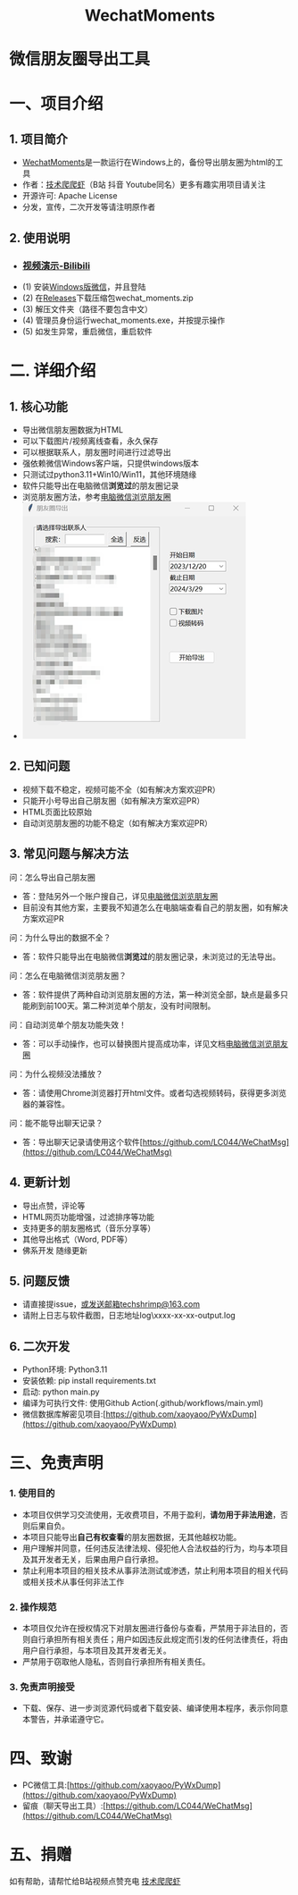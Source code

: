 # <center>WechatMoments</center>

# 微信朋友圈导出工具

# 一、项目介绍

## 1. 项目简介

* [WechatMoments](https://github.com/tech-shrimp/WechatMoments)是一款运行在Windows上的，备份导出朋友圈为html的工具
* 作者：[技术爬爬虾](https://space.bilibili.com/316183842)（B站 抖音 Youtube同名）更多有趣实用项目请关注
* 开源许可: Apache License
* 分发，宣传，二次开发等请注明原作者

## 2. 使用说明
* ### [视频演示-Bilibili](https://www.bilibili.com/video/BV1qq421A7aF/)
* (1) 安装[Windows版微信](https://pc.weixin.qq.com/)，并且登陆
* (2) 在[Releases](https://github.com/tech-shrimp/WechatMoments/releases)下载压缩包wechat_moments.zip 
* (3) 解压文件夹（路径不要包含中文）
* (4) 管理员身份运行wechat_moments.exe，并按提示操作
* (5) 如发生异常，重启微信，重启软件

# 二. 详细介绍

## 1. 核心功能

* 导出微信朋友圈数据为HTML
* 可以下载图片/视频离线查看，永久保存
* 可以根据联系人，朋友圈时间进行过滤导出
* 强依赖微信Windows客户端，只提供windows版本
* 只测试过python3.11+Win10/Win11，其他环境随缘
* 软件只能导出在电脑微信**浏览过**的朋友圈记录
* 浏览朋友圈方法，参考[电脑微信浏览朋友圈](/doc/manual_guide.md)
* ![主界面.png](/doc/pic/主界面.png)

## 2. 已知问题

* 视频下载不稳定，视频可能不全（如有解决方案欢迎PR）
* 只能开小号导出自己朋友圈（如有解决方案欢迎PR）
* HTML页面比较原始
* 自动浏览朋友圈的功能不稳定（如有解决方案欢迎PR）


## 3. 常见问题与解决方法
问：怎么导出自己朋友圈
- 答：登陆另外一个账户搜自己，详见[电脑微信浏览朋友圈](/doc/manual_guide.md)
- 目前没有其他方案，主要我不知道怎么在电脑端查看自己的朋友圈，如有解决方案欢迎PR

问：为什么导出的数据不全？
- 答：软件只能导出在电脑微信**浏览过**的朋友圈记录，未浏览过的无法导出。

问：怎么在电脑微信浏览朋友圈？
- 答：软件提供了两种自动浏览朋友圈的方法，第一种浏览全部，缺点是最多只能刷到前100天。第二种浏览单个朋友，没有时间限制。

问：自动浏览单个朋友功能失效！
 - 答：可以手动操作，也可以替换图片提高成功率，详见文档[电脑微信浏览朋友圈](/doc/manual_guide.md)<br/>
  
问：为什么视频没法播放？
- 答：请使用Chrome浏览器打开html文件。或者勾选视频转码，获得更多浏览器的兼容性。

问：能不能导出聊天记录？
- 答：导出聊天记录请使用这个软件[https://github.com/LC044/WeChatMsg](https://github.com/LC044/WeChatMsg)


## 4. 更新计划

*  导出点赞，评论等
*  HTML网页功能增强，过滤排序等功能
*  支持更多的朋友圈格式（音乐分享等）
*  其他导出格式（Word, PDF等）
*  佛系开发 随缘更新

## 5. 问题反馈

*  请直接提issue，或发送邮箱techshrimp@163.com
*  请附上日志与软件截图，日志地址log\xxxx-xx-xx-output.log

## 6. 二次开发

*  Python环境: Python3.11
*  安装依赖: pip install requirements.txt
*  启动: python main.py
*  编译为可执行文件: 使用Github Action(.github/workflows/main.yml)
*  微信数据库解密见项目:[https://github.com/xaoyaoo/PyWxDump](https://github.com/xaoyaoo/PyWxDump)


# 三、免责声明

### 1. 使用目的

* 本项目仅供学习交流使用，无收费项目，不用于盈利，**请勿用于非法用途**，否则后果自负。
* 本项目只能导出**自己有权查看**的朋友圈数据，无其他越权功能。
* 用户理解并同意，任何违反法律法规、侵犯他人合法权益的行为，均与本项目及其开发者无关，后果由用户自行承担。
* 禁止利用本项目的相关技术从事非法测试或渗透，禁止利用本项目的相关代码或相关技术从事任何非法工作


### 2. 操作规范

* 本项目仅允许在授权情况下对朋友圈进行备份与查看，严禁用于非法目的，否则自行承担所有相关责任；用户如因违反此规定而引发的任何法律责任，将由用户自行承担，与本项目及其开发者无关。
* 严禁用于窃取他人隐私，否则自行承担所有相关责任。

### 3. 免责声明接受

* 下载、保存、进一步浏览源代码或者下载安装、编译使用本程序，表示你同意本警告，并承诺遵守它。

# 四、致谢

* PC微信工具:[https://github.com/xaoyaoo/PyWxDump](https://github.com/xaoyaoo/PyWxDump)
* 留痕（聊天导出工具）:[https://github.com/LC044/WeChatMsg](https://github.com/LC044/WeChatMsg)

# 五、捐赠

如有帮助，请帮忙给B站视频点赞充电
[技术爬爬虾](https://space.bilibili.com/316183842)
